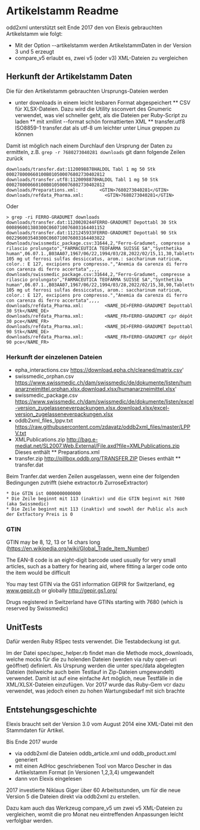 # Artikelstamm Readme

odd2xml unterstützt seit Ende 2017 den von Elexis gebrauchten Artikelstamm wie folgt:

* Mit der Option --artikelstamm werden ArtikelstammDaten in der Version 3 und 5 erzeugt
* compare_v5 erlaubt es, zwei v5 (oder v3) XML-Dateien zu vergleichen

## Herkunft der Artikelstamm Daten

Die für den Artikelstamm gebrauchten Ursprungs-Dateien werden 

* unter downloads in einem leicht lesbaren Format abgespeichert 
** CSV für XLSX-Dateien. Dazu wird die Utility ssconvert des Gnumeric verwendet, was viel schneller geht, als die Dateien per Ruby-Script zu laden
** mit xmllint --format schön formattierten XML
** transfer.utf8           ISO8859-1 transfer.dat als utf-8 um leichter unter Linux greppen zu können

Damit ist möglich nach einem Durchlauf den Ursprung der Daten zu ermitteln, z.B. `grep -r 7680273040281 downloads` git dann folgende Zeilen zurück

    downloads/transfer.dat:1120098878HALDOL Tabl 1 mg 50 Stk                           000278000660100B010500076802730402812
    downloads/transfer.utf8:1120098878HALDOL Tabl 1 mg 50 Stk                           000278000660100B010500076802730402812
    downloads/Preparations.xml:        <GTIN>7680273040281</GTIN>
    downloads/refdata_Pharma.xml:        <GTIN>7680273040281</GTIN>

Oder

    > grep -ri FERRO-GRADUMET downloads
    downloads/transfer.dat:1120020244FERRO-GRADUMET Depottabl 30 Stk                   000896001380300C060710076803164401152
    downloads/transfer.dat:1121245933FERRO-GRADUMET Depottabl 90 Stk                   002296003540300C060710076803164403822
    downloads/swissmedic_package.csv:31644,2,"Ferro-Gradumet, compresse a rilascio prolungato","FARMACEUTICA TEOFARMA SUISSE SA","Synthetika human",06.07.1.,B03AA07,1967/06/22,1994/03/28,2022/02/15,11,30,Tablette(n),C,C,C,ferrum(II),"ferrum(II) 105 mg ut ferrosi sulfas dessiccatus, arom.: saccharinum natricum, color.: E 127, excipiens pro compresso.","Anemia da carenza di ferro con carenza di ferro accertata",,,,
    downloads/swissmedic_package.csv:31644,2,"Ferro-Gradumet, compresse a rilascio prolungato","FARMACEUTICA TEOFARMA SUISSE SA","Synthetika human",06.07.1.,B03AA07,1967/06/22,1994/03/28,2022/02/15,38,90,Tablette(n),C,C,C,ferrum(II),"ferrum(II) 105 mg ut ferrosi sulfas dessiccatus, arom.: saccharinum natricum, color.: E 127, excipiens pro compresso.","Anemia da carenza di ferro con carenza di ferro accertata",,,,
    downloads/refdata_Pharma.xml:        <NAME_DE>FERRO-GRADUMET Depottabl 30 Stk</NAME_DE>
    downloads/refdata_Pharma.xml:        <NAME_FR>FERRO-GRADUMET cpr dépôt 30 pce</NAME_FR>
    downloads/refdata_Pharma.xml:        <NAME_DE>FERRO-GRADUMET Depottabl 90 Stk</NAME_DE>
    downloads/refdata_Pharma.xml:        <NAME_FR>FERRO-GRADUMET cpr dépôt 90 pce</NAME_FR>

### Herkunft der einzelenen Dateien

* epha_interactions.csv   https://download.epha.ch/cleaned/matrix.csv'
* swissmedic_orphan.csv   https://www.swissmedic.ch/dam/swissmedic/de/dokumente/listen/humanarzneimittel.orphan.xlsx.download.xlsx/humanarzneimittel.xlsx'
* swissmedic_package.csv  https://www.swissmedic.ch/dam/swissmedic/de/dokumente/listen/excel-version_zugelasseneverpackungen.xlsx.download.xlsx/excel-version_zugelasseneverpackungen.xlsx
* oddb2xml_files_lppv.txt https://raw.githubusercontent.com/zdavatz/oddb2xml_files/master/LPPV.txt
* XMLPublications.zip     http://bag.e-mediat.net/SL2007.Web.External/File.axd?file=XMLPublications.zip   Dieses enthält
** Preparations.xml
* transfer.zip            http://pillbox.oddb.org/TRANSFER.ZIP Dieses enthält
** transfer.dat

Beim Tranfer.dat werden Zeilen ausgelassen, wenn eine der folgenden Bedingungen zutrifft (siehe extractor.rb ZurroseExtractor)

    * Die GTIN ist 0000000000000
    * Die Zeile beginnt mit 113 (inaktiv) und die GTIN beginnt mit 7680 (aka Swissmedic)
    * Die Zeile beginnt mit 113 (inaktiv) und sowohl der Public als auch der Extfactory Preis is 0

### GTIN

GTIN may be  8, 12, 13 or 14 chars long (https://en.wikipedia.org/wiki/Global_Trade_Item_Number)

The EAN-8 code is an eight-digit barcode used usually for very small articles, such as a battery for hearing aid, where fitting a larger code onto the item would be difficult

You may test GTIN via the  GS1 information GEPIR for Switzerland, eg www.gepir.ch or globally http://gepir.gs1.org/

Drugs registered in Switzerland have GTINs starting with 7680 (which is reserved by Swissmedic)


## UnitTests

Dafür werden Ruby RSpec tests verwendet. Die Testabdeckung ist gut.

Im der Datei spec/spec_helper.rb findet man die Methode mock_downloads, welche mocks für die zu holenden Dateien (werden via ruby open-uri geöffnet) definiert. Als Ursprung werden die unter spec/data abgelegten Dateien (teilweiche auch beim Testlauf in Zip-Dateien umgewandelt) verwendet. Damit ist auf eine einfache Art möglich, neue Testfälle in die XML/XLSX-Dateien einzufügen. Vor 2017 wurde das Ruby-Gem vcr dazu verwendet, was jedoch einen zu hohen Wartungsbedarf mit sich brachte

## Entstehungsgeschichte

Elexis braucht seit der Version 3.0 vom August 2014 eine XML-Datei mit den Stammdaten für Artikel.

Bis Ende 2017 wurde
* via oddb2xml die Dateien oddb_article.xml und oddb_product.xml generiert
* mit einen AdHoc geschriebenen Tool von Marco Descher in das Artikelstamm Format (in Versionen 1,2,3,4) umgewandelt
* dann von Elexis eingelesen

2017 investierte Niklaus Giger über 60 Arbeitsstunden, um für die neue Version 5 die Dateien direkt via oddb2xml zu erstellen.

Dazu kam auch das Werkzeug compare_v5 um zwei v5 XML-Dateien zu vergleichen, womit die pro Monat neu eintreffenden Anpassungen leicht verfolgbar werden.
